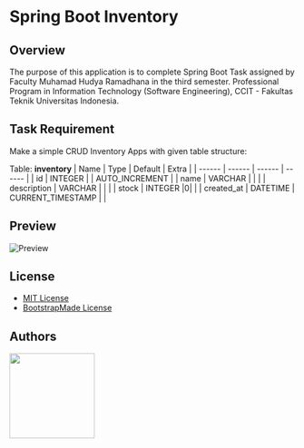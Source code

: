 # Spring Boot Inventory

## Overview
The purpose of this application is to complete Spring Boot Task assigned by Faculty Muhamad Hudya Ramadhana in the third semester. Professional Program in Information Technology (Software Engineering), CCIT - Fakultas Teknik Universitas Indonesia.

## Task Requirement
Make a simple CRUD Inventory Apps with given table structure:

Table: **inventory**
| Name | Type | Default | Extra |
| ------ | ------ | ------ | ------ |
| id | INTEGER |  | AUTO_INCREMENT |
| name | VARCHAR |  |  |
| description | VARCHAR |  |  |
| stock | INTEGER |0|  |
| created_at | DATETIME | CURRENT_TIMESTAMP |  |

## Preview
![Preview](preview.gif)

## License
- [MIT License](https://choosealicense.com/licenses/mit/)
- [BootstrapMade License](https://bootstrapmade.com/license/)

## Authors
<a href="https://github.com/bondopangaji">
  <img src="https://avatars.githubusercontent.com/u/60285086?v=4" width="150" height="150"/>
</a>
